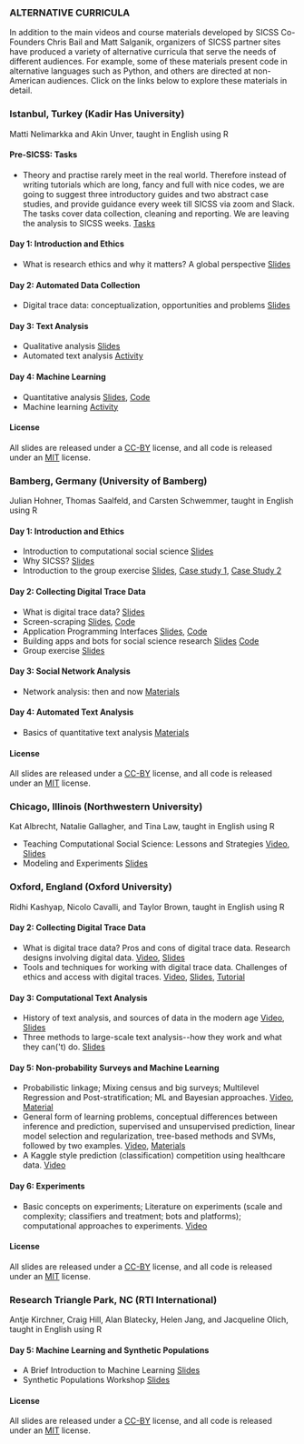 ### ALTERNATIVE CURRICULA

In addition to the main videos and course materials developed by SICSS Co-Founders Chris Bail and Matt Salganik, organizers of SICSS partner sites have produced a variety of alternative curricula that serve the needs of different audiences. For example, some of these materials present code in alternative languages such as Python, and others are directed at non-American audiences. Click on the links below to explore these materials in detail.

### Istanbul, Turkey (Kadir Has University)

Matti Nelimarkka and Akin Unver, taught in English using R

#### Pre-SICSS: Tasks
- Theory and practise rarely meet in the real world. Therefore instead of writing tutorials which are long, fancy and full with nice codes, we are going to suggest three introductory guides and two abstract case studies, and provide guidance every week till SICSS via zoom and Slack. The tasks cover data collection, cleaning and reporting. We are leaving the analysis to SICSS weeks. [Tasks](https://github.com/compsocialscience/summer-institute/blob/master/2020/materials/istanbul/pre-SICSS%20tasks.md)

#### Day 1: Introduction and Ethics
- What is research ethics and why it matters? A global perspective [Slides](https://urldefense.proofpoint.com/v2/url?u=https-3A__github.com_compsocialscience_summer-2Dinstitute_raw_master_2019_istanbul_material_ethics.pptx&d=DwIGaQ&c=imBPVzF25OnBgGmVOlcsiEgHoG1i6YHLR0Sj_gZ4adc&r=MT-Z8xM6IWJcuwrMhSS_orYu7NXahq6npuGw-mSN924&m=QEYf9cwWx9lcuK9gAxPyHiaA3al45OOGH5CAesCZG7I&s=B03rM77JvWOqLXC-W6or1m2FdNqeK-8xY-r0gOR0yng&e= )

#### Day 2: Automated Data Collection
- Digital trace data: conceptualization, opportunities and problems [Slides](https://urldefense.proofpoint.com/v2/url?u=https-3A__github.com_compsocialscience_summer-2Dinstitute_raw_master_2019_istanbul_material_digitaltracedata.pptx&d=DwIGaQ&c=imBPVzF25OnBgGmVOlcsiEgHoG1i6YHLR0Sj_gZ4adc&r=MT-Z8xM6IWJcuwrMhSS_orYu7NXahq6npuGw-mSN924&m=QEYf9cwWx9lcuK9gAxPyHiaA3al45OOGH5CAesCZG7I&s=J6BU4fITcag8S5Yxtzs11ILriknUF2TIvEVoVMhNfZk&e= )

#### Day 3: Text Analysis
- Qualitative analysis [Slides](https://urldefense.proofpoint.com/v2/url?u=https-3A__github.com_compsocialscience_summer-2Dinstitute_raw_master_2019_istanbul_material_qualitativeanalysis.pptx&d=DwIGaQ&c=imBPVzF25OnBgGmVOlcsiEgHoG1i6YHLR0Sj_gZ4adc&r=MT-Z8xM6IWJcuwrMhSS_orYu7NXahq6npuGw-mSN924&m=QEYf9cwWx9lcuK9gAxPyHiaA3al45OOGH5CAesCZG7I&s=S9PVOJSf2IpFq2UA7x7b74WgkbBcLz-DQLmC1-yfyVc&e= )
- Automated text analysis [Activity](https://urldefense.proofpoint.com/v2/url?u=https-3A__github.com_compsocialscience_summer-2Dinstitute_raw_master_2019_istanbul_material_activity-5Ftextanalysis.docx&d=DwIGaQ&c=imBPVzF25OnBgGmVOlcsiEgHoG1i6YHLR0Sj_gZ4adc&r=MT-Z8xM6IWJcuwrMhSS_orYu7NXahq6npuGw-mSN924&m=QEYf9cwWx9lcuK9gAxPyHiaA3al45OOGH5CAesCZG7I&s=HordTgqtIOgilyNZE6UuLZ5YhfVlT0_vLsUHvZJdUPk&e= )

#### Day 4: Machine Learning
- Quantitative analysis [Slides](https://urldefense.proofpoint.com/v2/url?u=https-3A__github.com_compsocialscience_summer-2Dinstitute_raw_master_2019_istanbul_material_quantitative.pptx&d=DwIGaQ&c=imBPVzF25OnBgGmVOlcsiEgHoG1i6YHLR0Sj_gZ4adc&r=MT-Z8xM6IWJcuwrMhSS_orYu7NXahq6npuGw-mSN924&m=QEYf9cwWx9lcuK9gAxPyHiaA3al45OOGH5CAesCZG7I&s=T0w4QqUjRT-CFBey83R5P7MEBtzVzfsyQzC9Q-A8o54&e= ), [Code](https://urldefense.proofpoint.com/v2/url?u=https-3A__github.com_compsocialscience_summer-2Dinstitute_blob_master_2019_istanbul_material_Quantitative-2520analysis.ipynb&d=DwIGaQ&c=imBPVzF25OnBgGmVOlcsiEgHoG1i6YHLR0Sj_gZ4adc&r=MT-Z8xM6IWJcuwrMhSS_orYu7NXahq6npuGw-mSN924&m=QEYf9cwWx9lcuK9gAxPyHiaA3al45OOGH5CAesCZG7I&s=AYwBX5Zh7Z7_G152At-6NGMiSF_VGGKde4yJj2-ipNA&e= )
- Machine learning [Activity](https://urldefense.proofpoint.com/v2/url?u=https-3A__github.com_compsocialscience_summer-2Dinstitute_raw_master_2019_istanbul_material_activity-5Fquantitative.docx&d=DwIGaQ&c=imBPVzF25OnBgGmVOlcsiEgHoG1i6YHLR0Sj_gZ4adc&r=MT-Z8xM6IWJcuwrMhSS_orYu7NXahq6npuGw-mSN924&m=QEYf9cwWx9lcuK9gAxPyHiaA3al45OOGH5CAesCZG7I&s=fIxpJntq8rta5cEOhLINk-tq5OG9HdbhFp_ky6Cmt50&e= )

#### License

All slides are released under a <a href="https://urldefense.proofpoint.com/v2/url?u=https-3A__creativecommons.org_licenses_by_4.0_&d=DwIGaQ&c=imBPVzF25OnBgGmVOlcsiEgHoG1i6YHLR0Sj_gZ4adc&r=MT-Z8xM6IWJcuwrMhSS_orYu7NXahq6npuGw-mSN924&m=QEYf9cwWx9lcuK9gAxPyHiaA3al45OOGH5CAesCZG7I&s=fC60_FlQtTz_4mvF0hFmNBgsndqrp2VIhMEeVah65ck&e= ">CC-BY</a> license, and all code is released under an <a href="https://urldefense.proofpoint.com/v2/url?u=https-3A__en.wikipedia.org_wiki_MIT-5FLicense&d=DwIGaQ&c=imBPVzF25OnBgGmVOlcsiEgHoG1i6YHLR0Sj_gZ4adc&r=MT-Z8xM6IWJcuwrMhSS_orYu7NXahq6npuGw-mSN924&m=QEYf9cwWx9lcuK9gAxPyHiaA3al45OOGH5CAesCZG7I&s=dF0Ou8Ou6QMZOpGsjNvJl3VcA-U-ZPk3v8mMvo3Nsh4&e= ">MIT</a> license.

### Bamberg, Germany (University of Bamberg)

Julian Hohner, Thomas Saalfeld, and Carsten Schwemmer, taught in English using R

#### Day 1: Introduction and Ethics
- Introduction to computational social science [Slides](https://urldefense.proofpoint.com/v2/url?u=https-3A__github.com_compsocialscience_summer-2Dinstitute_raw_master_2019_bamberg_materials_day1-2Dethics_02-2Dintro-2Dcomputational-2Dsocial-2Dscience.pdf&d=DwIGaQ&c=imBPVzF25OnBgGmVOlcsiEgHoG1i6YHLR0Sj_gZ4adc&r=MT-Z8xM6IWJcuwrMhSS_orYu7NXahq6npuGw-mSN924&m=QEYf9cwWx9lcuK9gAxPyHiaA3al45OOGH5CAesCZG7I&s=2x6JKjRL5jOzFztsZNEUF042XLxr29I91BQJmvjq1C8&e= )
- Why SICSS? [Slides](https://urldefense.proofpoint.com/v2/url?u=https-3A__github.com_compsocialscience_summer-2Dinstitute_raw_master_2019_bamberg_materials_day1-2Dethics_02-2Dwhy-2Dsicss.pdf&d=DwIGaQ&c=imBPVzF25OnBgGmVOlcsiEgHoG1i6YHLR0Sj_gZ4adc&r=MT-Z8xM6IWJcuwrMhSS_orYu7NXahq6npuGw-mSN924&m=QEYf9cwWx9lcuK9gAxPyHiaA3al45OOGH5CAesCZG7I&s=1OtZOn6JR9AkAEYnZIO18psyPLWd7VmOFW-Tfyg8RBA&e= )
- Introduction to the group exercise [Slides](https://urldefense.proofpoint.com/v2/url?u=https-3A__github.com_compsocialscience_summer-2Dinstitute_raw_master_2019_bamberg_materials_day1-2Dethics_05-2Dintro-2Dgroup-2Dexercise.pdf&d=DwIGaQ&c=imBPVzF25OnBgGmVOlcsiEgHoG1i6YHLR0Sj_gZ4adc&r=MT-Z8xM6IWJcuwrMhSS_orYu7NXahq6npuGw-mSN924&m=QEYf9cwWx9lcuK9gAxPyHiaA3al45OOGH5CAesCZG7I&s=rtI8wPJZwL2e54_B9zo2tz9dt2oHPuVH2_FXPKz8Ws8&e= ), [Case study 1](https://urldefense.proofpoint.com/v2/url?u=https-3A__github.com_compsocialscience_summer-2Dinstitute_raw_master_2019_bamberg_materials_day1-2Dethics_group-2Dexercise_ethics-5Fcase-5Fstudy.pdf&d=DwIGaQ&c=imBPVzF25OnBgGmVOlcsiEgHoG1i6YHLR0Sj_gZ4adc&r=MT-Z8xM6IWJcuwrMhSS_orYu7NXahq6npuGw-mSN924&m=QEYf9cwWx9lcuK9gAxPyHiaA3al45OOGH5CAesCZG7I&s=KqMxCZGuyJERXesFvafLMr8mfLDcbzVCcVk4JzIiV50&e= ), [Case Study 2](https://urldefense.proofpoint.com/v2/url?u=https-3A__github.com_compsocialscience_summer-2Dinstitute_raw_master_2019_bamberg_materials_day1-2Dethics_group-2Dexercise_patreon-2Dcase-2Dstudy.pdf&d=DwIGaQ&c=imBPVzF25OnBgGmVOlcsiEgHoG1i6YHLR0Sj_gZ4adc&r=MT-Z8xM6IWJcuwrMhSS_orYu7NXahq6npuGw-mSN924&m=QEYf9cwWx9lcuK9gAxPyHiaA3al45OOGH5CAesCZG7I&s=PodQecPfWbVLjrrjVFY2G5xo2EXvV3A3wSGzH_4HgOI&e= )

#### Day 2: Collecting Digital Trace Data
- What is digital trace data? [Slides](https://urldefense.proofpoint.com/v2/url?u=https-3A__github.com_compsocialscience_summer-2Dinstitute_raw_master_2019_bamberg_materials_day2-2Ddigital-2Dtrace-2Ddata_02-2Dwhat-2Dist-2Ddigital-2Dtrace-2Ddata.pdf&d=DwIGaQ&c=imBPVzF25OnBgGmVOlcsiEgHoG1i6YHLR0Sj_gZ4adc&r=MT-Z8xM6IWJcuwrMhSS_orYu7NXahq6npuGw-mSN924&m=QEYf9cwWx9lcuK9gAxPyHiaA3al45OOGH5CAesCZG7I&s=cKygRoL1zSDxOEqHH8-STl7TqujKFQVPopSsq7uyyIc&e= )
- Screen-scraping [Slides](https://urldefense.proofpoint.com/v2/url?u=https-3A__github.com_compsocialscience_summer-2Dinstitute_raw_master_2019_bamberg_materials_day2-2Ddigital-2Dtrace-2Ddata_03-2Dscreenscraping.pdf&d=DwIGaQ&c=imBPVzF25OnBgGmVOlcsiEgHoG1i6YHLR0Sj_gZ4adc&r=MT-Z8xM6IWJcuwrMhSS_orYu7NXahq6npuGw-mSN924&m=QEYf9cwWx9lcuK9gAxPyHiaA3al45OOGH5CAesCZG7I&s=5jy2ETfTKTgXpaeCLPpKt9MHPJKhiC58C3Q-q3A9568&e= ), [Code](https://urldefense.proofpoint.com/v2/url?u=https-3A__github.com_compsocialscience_summer-2Dinstitute_raw_master_2019_bamberg_materials_day2-2Ddigital-2Dtrace-2Ddata_03-2Dscreenscraping.Rmd&d=DwIGaQ&c=imBPVzF25OnBgGmVOlcsiEgHoG1i6YHLR0Sj_gZ4adc&r=MT-Z8xM6IWJcuwrMhSS_orYu7NXahq6npuGw-mSN924&m=QEYf9cwWx9lcuK9gAxPyHiaA3al45OOGH5CAesCZG7I&s=N93OncgB2293jagpgoi9bqBDRAtwoJlkqQW4ryPC0E4&e= )
- Application Programming Interfaces [Slides](https://urldefense.proofpoint.com/v2/url?u=https-3A__github.com_compsocialscience_summer-2Dinstitute_raw_master_2019_bamberg_materials_day2-2Ddigital-2Dtrace-2Ddata_04-2Dapis.pdf&d=DwIGaQ&c=imBPVzF25OnBgGmVOlcsiEgHoG1i6YHLR0Sj_gZ4adc&r=MT-Z8xM6IWJcuwrMhSS_orYu7NXahq6npuGw-mSN924&m=QEYf9cwWx9lcuK9gAxPyHiaA3al45OOGH5CAesCZG7I&s=NhF9f2KU4EU8vOlIHKksTEu_iFa8DMPznCdupB9OzWw&e= ), [Code](https://urldefense.proofpoint.com/v2/url?u=https-3A__github.com_compsocialscience_summer-2Dinstitute_raw_master_2019_bamberg_materials_day2-2Ddigital-2Dtrace-2Ddata_04-2Dapis.Rmd&d=DwIGaQ&c=imBPVzF25OnBgGmVOlcsiEgHoG1i6YHLR0Sj_gZ4adc&r=MT-Z8xM6IWJcuwrMhSS_orYu7NXahq6npuGw-mSN924&m=QEYf9cwWx9lcuK9gAxPyHiaA3al45OOGH5CAesCZG7I&s=WilIxJ9nm_gLEr6aBTCLm0tj4AeCrdJdrVHJfOlwGyE&e= )
-  Building apps and bots for social science research [Slides](https://urldefense.proofpoint.com/v2/url?u=https-3A__github.com_compsocialscience_summer-2Dinstitute_raw_master_2019_bamberg_materials_day2-2Ddigital-2Dtrace-2Ddata_05-2Dbots-2Dapps.pdf&d=DwIGaQ&c=imBPVzF25OnBgGmVOlcsiEgHoG1i6YHLR0Sj_gZ4adc&r=MT-Z8xM6IWJcuwrMhSS_orYu7NXahq6npuGw-mSN924&m=QEYf9cwWx9lcuK9gAxPyHiaA3al45OOGH5CAesCZG7I&s=nWkUjJZ_RxHF5qisSvE5mUTAfs4wx6F_MhhZ4ygH7ag&e= ) [Code](https://urldefense.proofpoint.com/v2/url?u=https-3A__github.com_compsocialscience_summer-2Dinstitute_raw_master_2019_bamberg_materials_day2-2Ddigital-2Dtrace-2Ddata_05-2Dbots-2Dapps.Rmd&d=DwIGaQ&c=imBPVzF25OnBgGmVOlcsiEgHoG1i6YHLR0Sj_gZ4adc&r=MT-Z8xM6IWJcuwrMhSS_orYu7NXahq6npuGw-mSN924&m=QEYf9cwWx9lcuK9gAxPyHiaA3al45OOGH5CAesCZG7I&s=WKDPVGGlgcakk3MdoLUo6prn1Ukl3iPMXhHOdcwjdnk&e= )
- Group exercise [Slides](https://urldefense.proofpoint.com/v2/url?u=https-3A__github.com_compsocialscience_summer-2Dinstitute_raw_master_2019_bamberg_materials_day2-2Ddigital-2Dtrace-2Ddata_06-2Dgroup-2Dexercise.pdf&d=DwIGaQ&c=imBPVzF25OnBgGmVOlcsiEgHoG1i6YHLR0Sj_gZ4adc&r=MT-Z8xM6IWJcuwrMhSS_orYu7NXahq6npuGw-mSN924&m=QEYf9cwWx9lcuK9gAxPyHiaA3al45OOGH5CAesCZG7I&s=vJ4OyjZ52I3qCSi5a2djY_z97b3eiTjrPDcnnLDNV-A&e= )

#### Day 3: Social Network Analysis
- Network analysis: then and now [Materials](https://urldefense.proofpoint.com/v2/url?u=https-3A__github.com_compsocialscience_summer-2Dinstitute_tree_master_2019_bamberg_materials_day3-2Dsna&d=DwIGaQ&c=imBPVzF25OnBgGmVOlcsiEgHoG1i6YHLR0Sj_gZ4adc&r=MT-Z8xM6IWJcuwrMhSS_orYu7NXahq6npuGw-mSN924&m=QEYf9cwWx9lcuK9gAxPyHiaA3al45OOGH5CAesCZG7I&s=BGXf2nZ7P0gDDXti0DTHx1kRZrH5IAP9JfGjM7xuTi0&e= )

#### Day 4: Automated Text Analysis
- Basics of quantitative text analysis [Materials](https://urldefense.proofpoint.com/v2/url?u=https-3A__github.com_compsocialscience_summer-2Dinstitute_tree_master_2019_bamberg_materials_day4-2Dtext-2Danalysis&d=DwIGaQ&c=imBPVzF25OnBgGmVOlcsiEgHoG1i6YHLR0Sj_gZ4adc&r=MT-Z8xM6IWJcuwrMhSS_orYu7NXahq6npuGw-mSN924&m=QEYf9cwWx9lcuK9gAxPyHiaA3al45OOGH5CAesCZG7I&s=HaaZgrN5jkutbO99S34J3FWOp1wh7DiC40SXncKquUk&e= )

#### License

All slides are released under a <a href="https://urldefense.proofpoint.com/v2/url?u=https-3A__creativecommons.org_licenses_by_4.0_&d=DwIGaQ&c=imBPVzF25OnBgGmVOlcsiEgHoG1i6YHLR0Sj_gZ4adc&r=MT-Z8xM6IWJcuwrMhSS_orYu7NXahq6npuGw-mSN924&m=QEYf9cwWx9lcuK9gAxPyHiaA3al45OOGH5CAesCZG7I&s=fC60_FlQtTz_4mvF0hFmNBgsndqrp2VIhMEeVah65ck&e= ">CC-BY</a> license, and all code is released under an <a href="https://urldefense.proofpoint.com/v2/url?u=https-3A__en.wikipedia.org_wiki_MIT-5FLicense&d=DwIGaQ&c=imBPVzF25OnBgGmVOlcsiEgHoG1i6YHLR0Sj_gZ4adc&r=MT-Z8xM6IWJcuwrMhSS_orYu7NXahq6npuGw-mSN924&m=QEYf9cwWx9lcuK9gAxPyHiaA3al45OOGH5CAesCZG7I&s=dF0Ou8Ou6QMZOpGsjNvJl3VcA-U-ZPk3v8mMvo3Nsh4&e= ">MIT</a> license.

### Chicago, Illinois (Northwestern University)

Kat Albrecht, Natalie Gallagher, and Tina Law, taught in English using R

- Teaching Computational Social Science: Lessons and Strategies [Video](https://urldefense.proofpoint.com/v2/url?u=https-3A__youtu.be_T5Ix6ud9LWI&d=DwIGaQ&c=imBPVzF25OnBgGmVOlcsiEgHoG1i6YHLR0Sj_gZ4adc&r=MT-Z8xM6IWJcuwrMhSS_orYu7NXahq6npuGw-mSN924&m=QEYf9cwWx9lcuK9gAxPyHiaA3al45OOGH5CAesCZG7I&s=DzYeO62k29RkoLONBtJM4C1RKQ9PKRvq2BfyegMScS8&e= ), [Slides](https://urldefense.proofpoint.com/v2/url?u=https-3A__github.com_compsocialscience_summer-2Dinstitute_blob_master_2019_materials_speaker-2Dslides_Rochelle-5FTerman-5FChicago.pdf&d=DwIGaQ&c=imBPVzF25OnBgGmVOlcsiEgHoG1i6YHLR0Sj_gZ4adc&r=MT-Z8xM6IWJcuwrMhSS_orYu7NXahq6npuGw-mSN924&m=QEYf9cwWx9lcuK9gAxPyHiaA3al45OOGH5CAesCZG7I&s=1pXj3iQJILJKpMSH8Abp513aDZkr_oyydrRruttNKew&e= ) 
- Modeling and Experiments [Slides](https://urldefense.proofpoint.com/v2/url?u=https-3A__github.com_compsocialscience_summer-2Dinstitute_blob_master_2019_materials_speaker-2Dslides_Joshua-5FBecker-5FChicago.pdf&d=DwIGaQ&c=imBPVzF25OnBgGmVOlcsiEgHoG1i6YHLR0Sj_gZ4adc&r=MT-Z8xM6IWJcuwrMhSS_orYu7NXahq6npuGw-mSN924&m=QEYf9cwWx9lcuK9gAxPyHiaA3al45OOGH5CAesCZG7I&s=8tzFDRs8bFoer0pvlZVWvNFW4szMz4zhggI5bd3Ol_g&e= )

### Oxford, England (Oxford University)

Ridhi Kashyap, Nicolo Cavalli, and Taylor Brown, taught in English using R

#### Day 2: Collecting Digital Trace Data

- What is digital trace data? Pros and cons of digital trace data. Research designs involving digital data. [Video](https://urldefense.proofpoint.com/v2/url?u=https-3A__ox.cloud.panopto.eu_Panopto_Pages_Viewer.aspx-3Fid-3D7ed193d1-2D8992-2D4b35-2Dbfad-2Daa6c00fa0ccb&d=DwIGaQ&c=imBPVzF25OnBgGmVOlcsiEgHoG1i6YHLR0Sj_gZ4adc&r=MT-Z8xM6IWJcuwrMhSS_orYu7NXahq6npuGw-mSN924&m=QEYf9cwWx9lcuK9gAxPyHiaA3al45OOGH5CAesCZG7I&s=54jEJrO6P6hI2s1iF2wp5YhuGX743ut31z3msGUbF1o&e= ), [Slides](https://urldefense.proofpoint.com/v2/url?u=https-3A__github.com_compsocialscience_summer-2Dinstitute_raw_master_2019_oxford_materials_ditigal-5Ftrace-5Fdata_kashyap-5Fdigital-5Ftrace-5Fdata.pdf&d=DwIGaQ&c=imBPVzF25OnBgGmVOlcsiEgHoG1i6YHLR0Sj_gZ4adc&r=MT-Z8xM6IWJcuwrMhSS_orYu7NXahq6npuGw-mSN924&m=QEYf9cwWx9lcuK9gAxPyHiaA3al45OOGH5CAesCZG7I&s=Ag0b7xd-5P0qHyj_kpYcjin1RBopRfdD4VPse9CTxH0&e= )
- Tools and techniques for working with digital trace data. Challenges of ethics and access with digital traces. [Video](https://urldefense.proofpoint.com/v2/url?u=https-3A__ox.cloud.panopto.eu_Panopto_Pages_Viewer.aspx-3Fid-3D0402558a-2Daa03-2D411b-2Da2be-2Daa6c00fad8e8&d=DwIGaQ&c=imBPVzF25OnBgGmVOlcsiEgHoG1i6YHLR0Sj_gZ4adc&r=MT-Z8xM6IWJcuwrMhSS_orYu7NXahq6npuGw-mSN924&m=QEYf9cwWx9lcuK9gAxPyHiaA3al45OOGH5CAesCZG7I&s=C8R-IyiwJRW7F9Xq-sDuLQDcWwFlIu8v2TsiNLQDNRg&e= ), [Slides](https://urldefense.proofpoint.com/v2/url?u=https-3A__github.com_compsocialscience_summer-2Dinstitute_raw_master_2019_oxford_materials_ditigal-5Ftrace-5Fdata_kashyap-5Fdigital-5Ftrace-5Fdata-5F2.pdf&d=DwIGaQ&c=imBPVzF25OnBgGmVOlcsiEgHoG1i6YHLR0Sj_gZ4adc&r=MT-Z8xM6IWJcuwrMhSS_orYu7NXahq6npuGw-mSN924&m=QEYf9cwWx9lcuK9gAxPyHiaA3al45OOGH5CAesCZG7I&s=SdXK5KiT1nJcU8Xv8qZVWkqrzQcTtj0YYa8v_VRCNQw&e= ), [Tutorial](https://urldefense.proofpoint.com/v2/url?u=http-3A__htmlpreview.github.io_-3Fhttps-3A__github.com_compsocialscience_summer-2Dinstitute_blob_master_2019_oxford_materials_ditigal-5Ftrace-5Fdata_facebook-5Fmarketing-5Fapi-5Ftutorial.html&d=DwIGaQ&c=imBPVzF25OnBgGmVOlcsiEgHoG1i6YHLR0Sj_gZ4adc&r=MT-Z8xM6IWJcuwrMhSS_orYu7NXahq6npuGw-mSN924&m=QEYf9cwWx9lcuK9gAxPyHiaA3al45OOGH5CAesCZG7I&s=1ysAALHacuUFlKnPxp_rmxVU0EdoRTWSst4T3udTA6U&e= )

#### Day 3: Computational Text Analysis

- History of text analysis, and sources of data in the modern age [Video](https://urldefense.proofpoint.com/v2/url?u=https-3A__ox.cloud.panopto.eu_Panopto_Pages_Viewer.aspx-3Fid-3D806884e7-2D6fd5-2D4782-2Db38f-2Daa6c00fbb930&d=DwIGaQ&c=imBPVzF25OnBgGmVOlcsiEgHoG1i6YHLR0Sj_gZ4adc&r=MT-Z8xM6IWJcuwrMhSS_orYu7NXahq6npuGw-mSN924&m=QEYf9cwWx9lcuK9gAxPyHiaA3al45OOGH5CAesCZG7I&s=JHWlXsgeZ0rNqTELBpHIt-fHauRjvbAdW5E7yztqglc&e= ), [Slides](https://urldefense.proofpoint.com/v2/url?u=https-3A__github.com_compsocialscience_summer-2Dinstitute_raw_master_2019_oxford_materials_computational-5Ftext-5Fanalysis_SICSSOxford2019-5FComputationalTextAnalysis-5FPart1.pdf&d=DwIGaQ&c=imBPVzF25OnBgGmVOlcsiEgHoG1i6YHLR0Sj_gZ4adc&r=MT-Z8xM6IWJcuwrMhSS_orYu7NXahq6npuGw-mSN924&m=QEYf9cwWx9lcuK9gAxPyHiaA3al45OOGH5CAesCZG7I&s=2XFRqiYyb4BL1upJ3z4qEr1QAhmdJIzQoXy4ILluzwY&e= )
- Three methods to large-scale text analysis--how they work and what they can('t) do. [Slides](https://urldefense.proofpoint.com/v2/url?u=https-3A__github.com_compsocialscience_summer-2Dinstitute_raw_master_2019_oxford_materials_computational-5Ftext-5Fanalysis_SICSSOxford2019-5FComputationalTextAnalysis-5FPart2.pdf&d=DwIGaQ&c=imBPVzF25OnBgGmVOlcsiEgHoG1i6YHLR0Sj_gZ4adc&r=MT-Z8xM6IWJcuwrMhSS_orYu7NXahq6npuGw-mSN924&m=QEYf9cwWx9lcuK9gAxPyHiaA3al45OOGH5CAesCZG7I&s=8jjwUNrAK1lq3qWhCtfoL5q2N0024FAAe9AaYRT5RSo&e= )

#### Day 5: Non-probability Surveys and Machine Learning

- Probabilistic linkage; Mixing census and big surveys; Multilevel Regression and Post-stratification; ML and Bayesian approaches. [Video](https://urldefense.proofpoint.com/v2/url?u=https-3A__ox.cloud.panopto.eu_Panopto_Pages_Viewer.aspx-3Fid-3D3032f183-2Dc8e4-2D4e28-2Db8e2-2Daa6c00fcdc7e&d=DwIGaQ&c=imBPVzF25OnBgGmVOlcsiEgHoG1i6YHLR0Sj_gZ4adc&r=MT-Z8xM6IWJcuwrMhSS_orYu7NXahq6npuGw-mSN924&m=QEYf9cwWx9lcuK9gAxPyHiaA3al45OOGH5CAesCZG7I&s=maqgCR-tHnskxaBPKpdTAQl6Q7soBeCz2VWNwsUAcsY&e= ), [Material](https://urldefense.proofpoint.com/v2/url?u=https-3A__github.com_compsocialscience_summer-2Dinstitute_raw_master_2019_oxford_materials_non-5Fprobability-5Fsamples_Summer-5FSchool-5FHandout-5F-5F-5FPrediction-5Fand-5FPost-5FStratification-2D9.pdf&d=DwIGaQ&c=imBPVzF25OnBgGmVOlcsiEgHoG1i6YHLR0Sj_gZ4adc&r=MT-Z8xM6IWJcuwrMhSS_orYu7NXahq6npuGw-mSN924&m=QEYf9cwWx9lcuK9gAxPyHiaA3al45OOGH5CAesCZG7I&s=Z0__nviA7MoaQASdSwysVr5zMeYlPKOz9FRORfkPBMk&e= )
- General form of learning problems, conceptual differences between inference and prediction, supervised and unsupervised prediction, linear model selection and regularization, tree-based methods and SVMs, followed by two examples. [Video](https://urldefense.proofpoint.com/v2/url?u=https-3A__ox.cloud.panopto.eu_Panopto_Pages_Viewer.aspx-3Fid-3Dde40f466-2Da78e-2D4df4-2Dafeb-2Daa6c00fd3936&d=DwIGaQ&c=imBPVzF25OnBgGmVOlcsiEgHoG1i6YHLR0Sj_gZ4adc&r=MT-Z8xM6IWJcuwrMhSS_orYu7NXahq6npuGw-mSN924&m=QEYf9cwWx9lcuK9gAxPyHiaA3al45OOGH5CAesCZG7I&s=5ytg1SsBlv4kQDKjUZzx8MgqUdAQKAKKi_Ifrt9sg9U&e= ), [Materials](https://urldefense.proofpoint.com/v2/url?u=https-3A__crahal.github.io_teaching_MLatSICSS&d=DwIGaQ&c=imBPVzF25OnBgGmVOlcsiEgHoG1i6YHLR0Sj_gZ4adc&r=MT-Z8xM6IWJcuwrMhSS_orYu7NXahq6npuGw-mSN924&m=QEYf9cwWx9lcuK9gAxPyHiaA3al45OOGH5CAesCZG7I&s=kv1x9xPC_wVFHZj742xEnRStM6-AkAyIzx0rYv7GXBE&e= )
- A Kaggle style prediction (classification) competition using healthcare data. [Video](https://urldefense.proofpoint.com/v2/url?u=https-3A__ox.cloud.panopto.eu_Panopto_Pages_Viewer.aspx-3Fid-3Dde40f466-2Da78e-2D4df4-2Dafeb-2Daa6c00fd3936&d=DwIGaQ&c=imBPVzF25OnBgGmVOlcsiEgHoG1i6YHLR0Sj_gZ4adc&r=MT-Z8xM6IWJcuwrMhSS_orYu7NXahq6npuGw-mSN924&m=QEYf9cwWx9lcuK9gAxPyHiaA3al45OOGH5CAesCZG7I&s=5ytg1SsBlv4kQDKjUZzx8MgqUdAQKAKKi_Ifrt9sg9U&e= )

#### Day 6: Experiments

- Basic concepts on experiments; Literature on experiments (scale and complexity; classifiers and treatment; bots and platforms); computational approaches to experiments. [Video](https://urldefense.proofpoint.com/v2/url?u=https-3A__ox.cloud.panopto.eu_Panopto_Pages_Viewer.aspx-3Fid-3D7eaae28e-2D746d-2D430f-2D8336-2Daa6c00fdda3c&d=DwIGaQ&c=imBPVzF25OnBgGmVOlcsiEgHoG1i6YHLR0Sj_gZ4adc&r=MT-Z8xM6IWJcuwrMhSS_orYu7NXahq6npuGw-mSN924&m=QEYf9cwWx9lcuK9gAxPyHiaA3al45OOGH5CAesCZG7I&s=ZH7k3mgM7O3cCeYTvyn8XN-45fshM2jwP6j0hGDNJ3k&e= )

#### License

All slides are released under a <a href="https://urldefense.proofpoint.com/v2/url?u=https-3A__creativecommons.org_licenses_by_4.0_&d=DwIGaQ&c=imBPVzF25OnBgGmVOlcsiEgHoG1i6YHLR0Sj_gZ4adc&r=MT-Z8xM6IWJcuwrMhSS_orYu7NXahq6npuGw-mSN924&m=QEYf9cwWx9lcuK9gAxPyHiaA3al45OOGH5CAesCZG7I&s=fC60_FlQtTz_4mvF0hFmNBgsndqrp2VIhMEeVah65ck&e= ">CC-BY</a> license, and all code is released under an <a href="https://urldefense.proofpoint.com/v2/url?u=https-3A__en.wikipedia.org_wiki_MIT-5FLicense&d=DwIGaQ&c=imBPVzF25OnBgGmVOlcsiEgHoG1i6YHLR0Sj_gZ4adc&r=MT-Z8xM6IWJcuwrMhSS_orYu7NXahq6npuGw-mSN924&m=QEYf9cwWx9lcuK9gAxPyHiaA3al45OOGH5CAesCZG7I&s=dF0Ou8Ou6QMZOpGsjNvJl3VcA-U-ZPk3v8mMvo3Nsh4&e= ">MIT</a> license.

### Research Triangle Park, NC (RTI International)

Antje Kirchner, Craig Hill, Alan Blatecky, Helen Jang, and Jacqueline Olich, taught in English using R

#### Day 5: Machine Learning and Synthetic Populations
- A Brief Introduction to Machine Learning [Slides](https://urldefense.proofpoint.com/v2/url?u=https-3A__github.com_compsocialscience_summer-2Dinstitute_blob_master_2019_materials_speaker-2Dslides_GeorgiyBobashevSlides.pdf&d=DwIGaQ&c=imBPVzF25OnBgGmVOlcsiEgHoG1i6YHLR0Sj_gZ4adc&r=MT-Z8xM6IWJcuwrMhSS_orYu7NXahq6npuGw-mSN924&m=QEYf9cwWx9lcuK9gAxPyHiaA3al45OOGH5CAesCZG7I&s=uWkryCDdu7V3u6jOsm5WIupLiyuIi253DGh26VPf1KA&e= )
- Synthetic Populations Workshop [Slides](https://urldefense.proofpoint.com/v2/url?u=https-3A__github.com_compsocialscience_summer-2Dinstitute_blob_master_2019_materials_speaker-2Dslides_SynthPopSlides.pdf&d=DwIGaQ&c=imBPVzF25OnBgGmVOlcsiEgHoG1i6YHLR0Sj_gZ4adc&r=MT-Z8xM6IWJcuwrMhSS_orYu7NXahq6npuGw-mSN924&m=QEYf9cwWx9lcuK9gAxPyHiaA3al45OOGH5CAesCZG7I&s=5qmYfbG1dhT6WqElZsXIcKf6uomeAH7bdy2L_BkHyeQ&e= )

#### License

All slides are released under a <a href="https://urldefense.proofpoint.com/v2/url?u=https-3A__creativecommons.org_licenses_by_4.0_&d=DwIGaQ&c=imBPVzF25OnBgGmVOlcsiEgHoG1i6YHLR0Sj_gZ4adc&r=MT-Z8xM6IWJcuwrMhSS_orYu7NXahq6npuGw-mSN924&m=QEYf9cwWx9lcuK9gAxPyHiaA3al45OOGH5CAesCZG7I&s=fC60_FlQtTz_4mvF0hFmNBgsndqrp2VIhMEeVah65ck&e= ">CC-BY</a> license, and all code is released under an <a href="https://urldefense.proofpoint.com/v2/url?u=https-3A__en.wikipedia.org_wiki_MIT-5FLicense&d=DwIGaQ&c=imBPVzF25OnBgGmVOlcsiEgHoG1i6YHLR0Sj_gZ4adc&r=MT-Z8xM6IWJcuwrMhSS_orYu7NXahq6npuGw-mSN924&m=QEYf9cwWx9lcuK9gAxPyHiaA3al45OOGH5CAesCZG7I&s=dF0Ou8Ou6QMZOpGsjNvJl3VcA-U-ZPk3v8mMvo3Nsh4&e= ">MIT</a> license.

